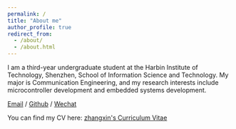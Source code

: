 ```yaml
---
permalink: /
title: "About me"
author_profile: true
redirect_from: 
  - /about/
  - /about.html
---
```

I am a third-year undergraduate student at the Harbin Institute of Technology, Shenzhen, School of Information Science and Technology. My major is Communication Engineering, and my research interests include microcontroller development and embedded systems development.

[Email](mailto:zx2567617517@foxmail.com) / [Github](https://github.com/zhangxin-hiter) / [Wechat](/images/wechat.jpg)

You can find my CV here: [zhangxin's Curriculum Vitae](../assets/Curriculum-Vitae.pdf)

